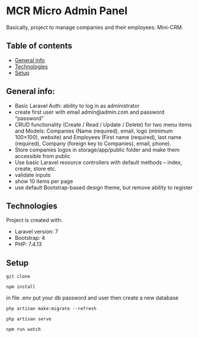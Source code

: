 # MCR Micro Admin Panel

Basically, project to manage companies and their employees. Mini-CRM.

## Table of contents
* [General info](#general-info)
* [Technologies](#technologies)
* [Setup](#setup)

## General info: 
  <ul> 
    <li>  Basic Laravel Auth: ability to log in as administrator </li>
	<li> create first user with email admin@admin.com and password “password” </li>
	<li> CRUD functionality (Create / Read / Update / Delete) for two menu items and Models: Companies (Name (required), email, logo (minimum 100×100), website)            and Employees (First name (required), last name (required), Company (foreign key to Companies), email, phone). </li>
	 <li>Store companies logos in storage/app/public folder and make them accessible from public </li>
	 <li>Use basic Laravel resource controllers with default methods – index, create, store etc. </li>
	 <li>validate inputs </li>
	 <li>show 10 items per page </li>
	 <li>use default Bootstrap-based design theme, but remove ability to register </li>
   </ul>
	
 ## Technologies 
 Project is created with:
 * Laravel version: 7
 * Bootstrap: 4
 * PHP: 7.4.13


 ## Setup
    
   `git clone`
    
   `npm install`
    
   <p> in file .env put your db password and user then create a new database 
    
    
    
   `php artisan make:migrate --refresh`
    
   `php artisan serve`
    
   `npm run watch`
